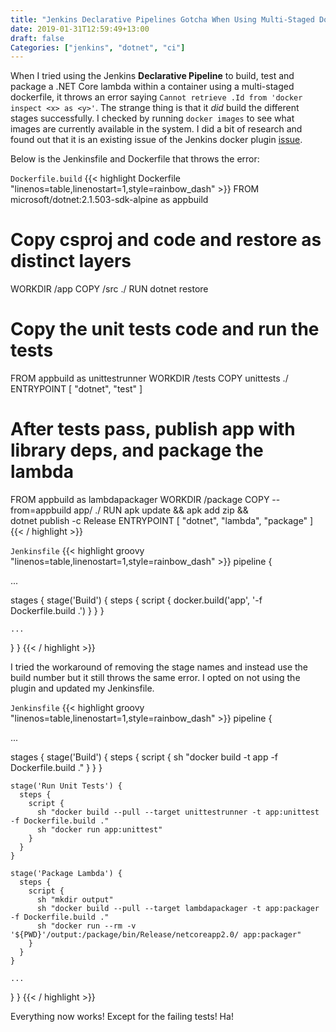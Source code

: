 ```yaml
---
title: "Jenkins Declarative Pipelines Gotcha When Using Multi-Staged Dockerfile"
date: 2019-01-31T12:59:49+13:00
draft: false
Categories: ["jenkins", "dotnet", "ci"]
---
```

When I tried using the Jenkins **Declarative Pipeline** to build, test and package a .NET Core lambda within a container using a multi-staged dockerfile, it throws an error saying `Cannot retrieve .Id from 'docker inspect <x> as <y>'`. The strange thing is that it *did* build the different stages successfully. I checked by running `docker images` to see what images are currently available in the system. I did a bit of research and found out that it is an existing issue of the Jenkins docker plugin [issue](https://issues.jenkins-ci.org/browse/JENKINS-44609).
<!--more-->

Below is the Jenkinsfile and Dockerfile that throws the error:

`Dockerfile.build`
{{< highlight Dockerfile "linenos=table,linenostart=1,style=rainbow_dash" >}}
FROM microsoft/dotnet:2.1.503-sdk-alpine as appbuild

# Copy csproj and code and restore as distinct layers
WORKDIR /app
COPY /src ./
RUN dotnet restore

# Copy the unit tests code and run the tests
FROM appbuild as unittestrunner
WORKDIR /tests
COPY unittests ./
ENTRYPOINT [ "dotnet", "test" ]

# After tests pass, publish app with library deps, and package the lambda
FROM appbuild as lambdapackager
WORKDIR /package
COPY --from=appbuild app/ ./
RUN apk update && apk add zip && \
    dotnet publish -c Release
ENTRYPOINT [ "dotnet", "lambda", "package" ]
{{< / highlight >}}

`Jenkinsfile`
{{< highlight groovy "linenos=table,linenostart=1,style=rainbow_dash" >}}
pipeline {

  ...

  stages {
    stage('Build') {
      steps {
        script {
          docker.build('app', '-f Dockerfile.build .')
        }
      }
    }

    ...

  }
}
{{< / highlight >}}

I tried the workaround of removing the stage names and instead use the build number but it still throws the same error. I opted on not using the plugin and updated my Jenkinsfile.

`Jenkinsfile`
{{< highlight groovy "linenos=table,linenostart=1,style=rainbow_dash" >}}
pipeline {

  ...

  stages {
    stage('Build') {
      steps {
        script {
          sh "docker build -t app -f Dockerfile.build ."
        }
      }
    }

    stage('Run Unit Tests') {
      steps {
        script {
          sh "docker build --pull --target unittestrunner -t app:unittest -f Dockerfile.build ."
          sh "docker run app:unittest"
        }
      }
    }

    stage('Package Lambda') {
      steps {
        script {
          sh "mkdir output"
          sh "docker build --pull --target lambdapackager -t app:packager -f Dockerfile.build ."
          sh "docker run --rm -v '${PWD}'/output:/package/bin/Release/netcoreapp2.0/ app:packager"
        }
      }
    }

    ...

  }
}
{{< / highlight >}}

Everything now works! Except for the failing tests! Ha!
